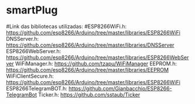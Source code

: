 # smartPlug

#Link das bibliotecas utilizadas:
#ESP8266WiFi.h: https://github.com/esp8266/Arduino/tree/master/libraries/ESP8266WiFi
DNSServer.h: https://github.com/esp8266/Arduino/tree/master/libraries/DNSServer
ESP8266WebServer.h: https://github.com/esp8266/Arduino/tree/master/libraries/ESP8266WebServer
WiFiManager.h: https://github.com/tzapu/WiFiManager
EEPROM.h: https://github.com/esp8266/Arduino/tree/master/libraries/EEPROM
WiFiClientSecure.h: https://github.com/esp8266/Arduino/tree/master/libraries/ESP8266WiFi
ESP8266TelegramBOT.h: https://github.com/Gianbacchio/ESP8266-TelegramBot
Ticker.h: https://github.com/sstaub/Ticker
